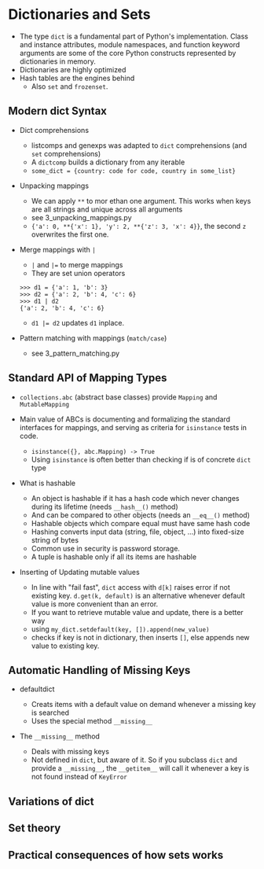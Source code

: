 # Dictionaries and Sets

- The type `dict` is a fundamental part of Python's implementation. Class and instance attributes, module namespaces, and function keyword arguments are some of the core Python constructs represented by dictionaries in memory.
- Dictionaries are highly optimized
- Hash tables are the engines behind
  - Also `set` and `frozenset`.

## Modern dict Syntax

- Dict comprehensions
  - listcomps and genexps was adapted to `dict` comprehensions (and `set` comprehensions)
  - A `dictcomp` builds a dictionary from any iterable
  - `some_dict = {country: code for code, country in some_list}`


- Unpacking mappings
  - We can apply `**` to mor ethan one argument. This works when keys are all strings and unique across all arguments
  - see 3_unpacking_mappings.py
  -  `{'a': 0, **{'x': 1}, 'y': 2, **{'z': 3, 'x': 4}}`, the second `z` overwrites the first one.


- Merge mappings with `|`
  - `|` and `|=` to merge mappings
  - They are set union operators
  ```
  >>> d1 = {'a': 1, 'b': 3} 
  >>> d2 = {'a': 2, 'b': 4, 'c': 6} 
  >>> d1 | d2 
  {'a': 2, 'b': 4, 'c': 6}
  ```
  - `d1 |= d2` updates `d1` inplace.


- Pattern matching with mappings (`match/case`)
  - see 3_pattern_matching.py


## Standard API of Mapping Types

- `collections.abc` (abstract base classes) provide `Mapping` and `MutableMapping`
- Main value of ABCs is documenting and formalizing the standard interfaces for mappings, and serving as criteria for `isinstance` tests in code.
  - `isinstance({}, abc.Mapping) -> True`
  - Using `isinstance` is often better than checking if is of concrete `dict` type


- What is hashable
  - An object is hashable if it has a hash code which never changes during its lifetime (needs `__hash__()` method)
  - And can be compared to other objects (needs an `__eq__()` method)
  - Hashable objects which compare equal must have same hash code
  - Hashing converts input data (string, file, object, ...) into fixed-size string of bytes
  - Common use in security is password storage.
  - A tuple is hashable only if all its items are hashable


- Inserting of Updating mutable values
  - In line with "fail fast", `dict` access with `d[k]` raises error if not existing key. `d.get(k, default)` is an alternative whenever default value is more convenient than an error.
  - If you want to retrieve mutable value and update, there is a better way 
  - using `my_dict.setdefault(key, []).append(new_value)`
  - checks if key is not in dictionary, then inserts `[]`, else appends new value to existing key.


## Automatic Handling of Missing Keys

- defaultdict
  - Creats items with a default value on demand whenever a missing key is searched
  - Uses the special method `__missing__`


- The `__missing__` method
  - Deals with missing keys
  - Not defined in `dict`, but aware of it. So if you subclass `dict` and provide a `__missing__`, the `__getitem__` will call it whenever a key is not found instead of `KeyError`
  

## Variations of dict


## Set theory


## Practical consequences of how sets works

